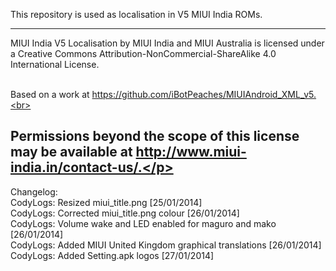 This repository is used as localisation in V5 MIUI India ROMs.

---------------------------------------------------------------------------------------------
<p>MIUI India V5 Localisation by MIUI India and MIUI Australia is licensed under a Creative Commons Attribution-NonCommercial-ShareAlike 4.0 International License.<br><br>

Based on a work at https://github.com/iBotPeaches/MIUIAndroid_XML_v5.<br><br>

Permissions beyond the scope of this license may be available at http://www.miui-india.in/contact-us/.</p>
---------------------------------------------------------------------------------------------

Changelog:<br>
CodyLogs: Resized miui_title.png [25/01/2014]<br>
CodyLogs: Corrected miui_title.png colour [26/01/2014]<br>
CodyLogs: Volume wake and LED enabled for maguro and mako [26/01/2014]<br>
CodyLogs: Added MIUI United Kingdom graphical translations  [26/01/2014]<br>
CodyLogs: Added Setting.apk logos [27/01/2014]<br>
